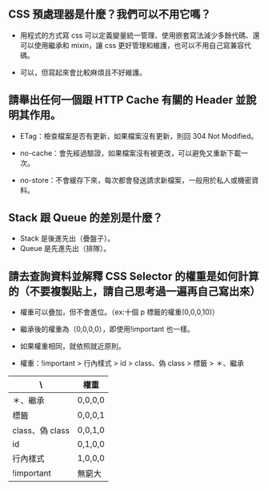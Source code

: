 ## CSS 預處理器是什麼？我們可以不用它嗎？

- 用程式的方式寫 css 可以定義變量統一管理、使用嵌套寫法減少多餘代碼、還可以使用繼承和 mixin，讓 css 更好管理和維護，也可以不用自己寫兼容代碼。

- 可以，但寫起來會比較麻煩且不好維護。

## 請舉出任何一個跟 HTTP Cache 有關的 Header 並說明其作用。

- ETag：檢查檔案是否有更新，如果檔案沒有更新，則回 304 Not Modified。

- no-cache：會先經過驗證，如果檔案沒有被更改，可以避免又重新下載一次。

- no-store：不會緩存下來，每次都會發送請求新檔案，一般用於私人或機密資料。

## Stack 跟 Queue 的差別是什麼？

- Stack 是後進先出（疊盤子）。
- Queue 是先進先出（排隊）。

## 請去查詢資料並解釋 CSS Selector 的權重是如何計算的（不要複製貼上，請自己思考過一遍再自己寫出來）

- 權重可以疊加，但不會進位。（ex:十個 p 標籤的權重(0,0,0,10)）

- 繼承後的權重為（0,0,0,0），即使用!important 也一樣。

- 如果權重相同，就依照就近原則。

- 權重：!important > 行內樣式 > id > class、偽 class > 標籤 > ＊、繼承

| \               | 權重    |
| --------------- | ------- |
| ＊、繼承        | 0,0,0,0 |
| 標籤            | 0,0,0,1 |
| class、偽 class | 0,0,1,0 |
| id              | 0,1,0,0 |
| 行內樣式        | 1,0,0,0 |
| !important      | 無窮大  |
